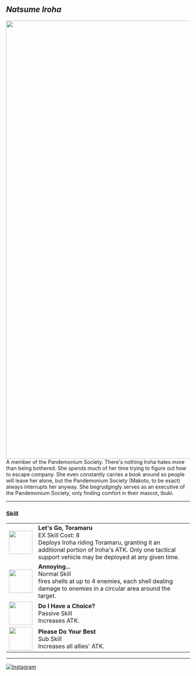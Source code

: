 ## _Natsume Iroha_

<td><img src="https://s1.zerochan.net/Natsume.Iroha.600.3680000.jpg" width="1200"></td>
<td style="text-align: justify;">A member of the Pandemonium Society. There's nothing Iroha hates more than being bothered. She spends much of her time trying to figure out how to escape company. She even constantly carries a book around so people will leave her alone, but the Pandemonium Society (Makoto, to be exact) always interrupts her anyway. She begrudgingly serves as an executive of the Pandemonium Society, only finding comfort in their mascot, Ibuki.</td>

---

### Skill

<table>
  
<tr>
<td><img src="https://images.dotgg.gg/bluearchive/skillicons/skillicon_ch0156_exskill.webp" width="64" height="64"></td>
<td><strong>Let's Go, Toramaru</strong><br>EX Skill Cost: 8<br>Deploys Iroha riding Toramaru, granting it an additional portion of Iroha's ATK. Only one tactical support vehicle may be deployed at any given time.</td>
</tr>
  
<tr>
<td><img src="https://images.dotgg.gg/bluearchive/skillicons/common_skillicon_circle.webp" width="64" height="64"></td>
<td><strong>Annoying...</strong><br>Normal Skill<br>fires shells at up to 4 enemies, each shell dealing damage to enemies in a circular area around the target.</td>
</tr>

<tr>
<td><img src="https://images.dotgg.gg/bluearchive/skillicons/common_skillicon_weaponbuff.webp" width="64" height="64"></td>
<td><strong>Do I Have a Choice?</strong><br>Passive Skill<br>Increases ATK.</td>
</tr>

<tr>
<td><img src="https://images.dotgg.gg/bluearchive/skillicons/common_skillicon_weaponbuff.webp" width="64" height="64"></td>
<td><strong>Please Do Your Best</strong><br>Sub Skill<br>Increases all allies' ATK.</td>
</tr>

</table>

---

[![Instagram](https://img.shields.io/badge/Instagram-%23E4405F.svg?style=for-the-badge&logo=Instagram&logoColor=white)](https://www.instagram.com/sirin.exe/)
